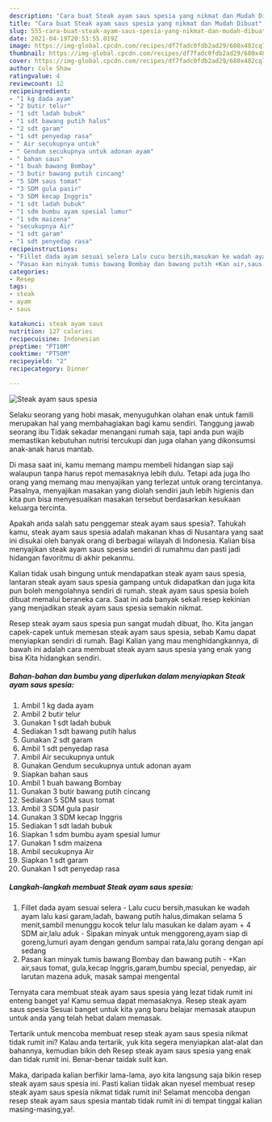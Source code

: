 ```yaml
---
description: "Cara buat Steak ayam saus spesia yang nikmat dan Mudah Dibuat"
title: "Cara buat Steak ayam saus spesia yang nikmat dan Mudah Dibuat"
slug: 555-cara-buat-steak-ayam-saus-spesia-yang-nikmat-dan-mudah-dibuat
date: 2021-04-19T20:53:55.019Z
image: https://img-global.cpcdn.com/recipes/df7fadc0fdb2ad29/680x482cq70/steak-ayam-saus-spesia-foto-resep-utama.jpg
thumbnail: https://img-global.cpcdn.com/recipes/df7fadc0fdb2ad29/680x482cq70/steak-ayam-saus-spesia-foto-resep-utama.jpg
cover: https://img-global.cpcdn.com/recipes/df7fadc0fdb2ad29/680x482cq70/steak-ayam-saus-spesia-foto-resep-utama.jpg
author: Cole Shaw
ratingvalue: 4
reviewcount: 12
recipeingredient:
- "1 kg dada ayam"
- "2 butir telur"
- "1 sdt ladah bubuk"
- "1 sdt bawang putih halus"
- "2 sdt garam"
- "1 sdt penyedap rasa"
- " Air secukupnya untuk"
- " Gendum secukupnya untuk adonan ayam"
- " bahan saus"
- "1 buah bawang Bombay"
- "3 butir bawang putih cincang"
- "5 SDM saus tomat"
- "3 SDM gula pasir"
- "3 SDM kecap Inggris"
- "1 sdt ladah bubuk"
- "1 sdm bumbu ayam spesial lumur"
- "1 sdm maizena"
- "secukupnya Air"
- "1 sdt garam"
- "1 sdt penyedap rasa"
recipeinstructions:
- "Fillet dada ayam sesuai selera Lalu cucu bersih,masukan ke wadah ayam lalu kasi garam,ladah, bawang putih halus,dimakan selama 5 menit,sambil menunggu kocok telur lalu masukan ke dalam ayam + 4 SDM air,lalu aduk  Sipakan minyak untuk menggoreng,ayam siap di goreng,lumuri ayam dengan gendum sampai rata,lalu gorang dengan api sedang"
- "Pasan kan minyak tumis bawang Bombay dan bawang putih +Kan air,saus tomat, gula,kecap Inggris,garam,bumbu special, penyedap, air larutan mazena aduk, masak sampai mengental"
categories:
- Resep
tags:
- steak
- ayam
- saus

katakunci: steak ayam saus 
nutrition: 127 calories
recipecuisine: Indonesian
preptime: "PT10M"
cooktime: "PT50M"
recipeyield: "2"
recipecategory: Dinner

---
```



![Steak ayam saus spesia](https://img-global.cpcdn.com/recipes/df7fadc0fdb2ad29/680x482cq70/steak-ayam-saus-spesia-foto-resep-utama.jpg)

Selaku seorang yang hobi masak, menyuguhkan olahan enak untuk famili merupakan hal yang membahagiakan bagi kamu sendiri. Tanggung jawab seorang ibu Tidak sekadar menangani rumah saja, tapi anda pun wajib memastikan kebutuhan nutrisi tercukupi dan juga olahan yang dikonsumsi anak-anak harus mantab.

Di masa  saat ini, kamu memang mampu membeli hidangan siap saji walaupun tanpa harus repot memasaknya lebih dulu. Tetapi ada juga lho orang yang memang mau menyajikan yang terlezat untuk orang tercintanya. Pasalnya, menyajikan masakan yang diolah sendiri jauh lebih higienis dan kita pun bisa menyesuaikan masakan tersebut berdasarkan kesukaan keluarga tercinta. 



Apakah anda salah satu penggemar steak ayam saus spesia?. Tahukah kamu, steak ayam saus spesia adalah makanan khas di Nusantara yang saat ini disukai oleh banyak orang di berbagai wilayah di Indonesia. Kalian bisa menyajikan steak ayam saus spesia sendiri di rumahmu dan pasti jadi hidangan favoritmu di akhir pekanmu.

Kalian tidak usah bingung untuk mendapatkan steak ayam saus spesia, lantaran steak ayam saus spesia gampang untuk didapatkan dan juga kita pun boleh mengolahnya sendiri di rumah. steak ayam saus spesia boleh dibuat memalui beraneka cara. Saat ini ada banyak sekali resep kekinian yang menjadikan steak ayam saus spesia semakin nikmat.

Resep steak ayam saus spesia pun sangat mudah dibuat, lho. Kita jangan capek-capek untuk memesan steak ayam saus spesia, sebab Kamu dapat menyiapkan sendiri di rumah. Bagi Kalian yang mau menghidangkannya, di bawah ini adalah cara membuat steak ayam saus spesia yang enak yang bisa Kita hidangkan sendiri.

<!--inarticleads1-->

##### Bahan-bahan dan bumbu yang diperlukan dalam menyiapkan Steak ayam saus spesia:

1. Ambil 1 kg dada ayam
1. Ambil 2 butir telur
1. Gunakan 1 sdt ladah bubuk
1. Sediakan 1 sdt bawang putih halus
1. Gunakan 2 sdt garam
1. Ambil 1 sdt penyedap rasa
1. Ambil  Air secukupnya untuk
1. Gunakan  Gendum secukupnya untuk adonan ayam
1. Siapkan  bahan saus
1. Ambil 1 buah bawang Bombay
1. Gunakan 3 butir bawang putih cincang
1. Sediakan 5 SDM saus tomat
1. Ambil 3 SDM gula pasir
1. Gunakan 3 SDM kecap Inggris
1. Sediakan 1 sdt ladah bubuk
1. Siapkan 1 sdm bumbu ayam spesial lumur
1. Gunakan 1 sdm maizena
1. Ambil secukupnya Air
1. Siapkan 1 sdt garam
1. Gunakan 1 sdt penyedap rasa




<!--inarticleads2-->

##### Langkah-langkah membuat Steak ayam saus spesia:

1. Fillet dada ayam sesuai selera - Lalu cucu bersih,masukan ke wadah ayam lalu kasi garam,ladah, bawang putih halus,dimakan selama 5 menit,sambil menunggu kocok telur lalu masukan ke dalam ayam + 4 SDM air,lalu aduk  - Sipakan minyak untuk menggoreng,ayam siap di goreng,lumuri ayam dengan gendum sampai rata,lalu gorang dengan api sedang
1. Pasan kan minyak tumis bawang Bombay dan bawang putih - +Kan air,saus tomat, gula,kecap Inggris,garam,bumbu special, penyedap, air larutan mazena aduk, masak sampai mengental




Ternyata cara membuat steak ayam saus spesia yang lezat tidak rumit ini enteng banget ya! Kamu semua dapat memasaknya. Resep steak ayam saus spesia Sesuai banget untuk kita yang baru belajar memasak ataupun untuk anda yang telah hebat dalam memasak.

Tertarik untuk mencoba membuat resep steak ayam saus spesia nikmat tidak rumit ini? Kalau anda tertarik, yuk kita segera menyiapkan alat-alat dan bahannya, kemudian bikin deh Resep steak ayam saus spesia yang enak dan tidak rumit ini. Benar-benar taidak sulit kan. 

Maka, daripada kalian berfikir lama-lama, ayo kita langsung saja bikin resep steak ayam saus spesia ini. Pasti kalian tiidak akan nyesel membuat resep steak ayam saus spesia nikmat tidak rumit ini! Selamat mencoba dengan resep steak ayam saus spesia mantab tidak rumit ini di tempat tinggal kalian masing-masing,ya!.

